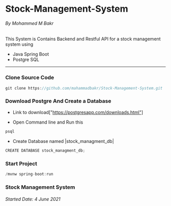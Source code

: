 # Stock-Management-System
###### By Mohammed M Bakr
This System is Contains Backend and Restful API for a stock management system using
- Java Spring Boot
- Postgre SQL


****

### Clone Source Code

```java
git clone https://github.com/mahammadbakr/Stock-Management-System.git
```

### Download Postgre And Create a Database
- Link to download["https://postgresapp.com/downloads.html"]
  
- Open Command line and Run this
```java
psql
```

- Create Database named |stock_managment_db|
```java
CREATE DATABASE stock_managment_db;
```


### Start Project

```java
/mvnw spring-boot:run
```



### Stock Management System
###### Started Date: 4 June 2021


